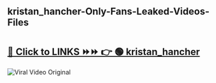 
 ## kristan_hancher-Only-Fans-Leaked-Videos-Files

# <h2><a href="https://mediaupload.pro?kristan_hancher">🔗 Click to LINKS ⏩⏩ 👉 🟢 kristan_hancher </a></h2>

<a href="https://mediaupload.pro?kristan_hancher" rel="nofollow" data-target="animated-image.originalLink"><img src="https://i.ibb.co.com/xMMVF88/686577567.gif" alt="Viral Video Original" style="max-width: 100%; display: inline-block;" data-target="animated-image.originalImage"></a>